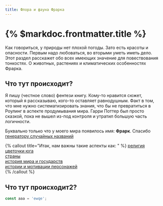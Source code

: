 ```yaml
---
title: Флора и фауна Фрарка
---
```

# {% $markdoc.frontmatter.title %}

Как говориться, у природы нет плохой погоды. Зато есть красоты и опасности. Первым надо любоваться, во вторыми уметь иметь дело. Этот раздел расскажет обо всех имеющих значение для повествования тонкостях. О животных, растениях и климатических особенностях Фрарка.
## Что тут происходит?
Я пишу (честное слово) фентези книгу. Кому-то нравится сюжет, который я рассказываю, кого-то оставляет равнодушным. Факт в том, что мне нужно систематизировать знания, что бы не превратиться в Роулинг в аспекте продумывания мира. Гарри Поттер был просто сказкой, пока не вышел из-под контроля и утратил большую часть логичности.

Буквально только что у моего мира появилось имя: **Фрарк**. Cпасибо [генератору случайных названий](https://randomall.ru)

{% callout title="Итак, нам важны такие аспекты как:  " %}
[религия](/religions 'Религия')   
[цветочки юга](/flora-and-fauna/south-flowers)  
[страны]()  
[история мира и государств]()  
[истории и мотивации персонажей]()  
{% /callout %}

## Что тут происходит2?
```js
const aaa = 'ewqe';
```


